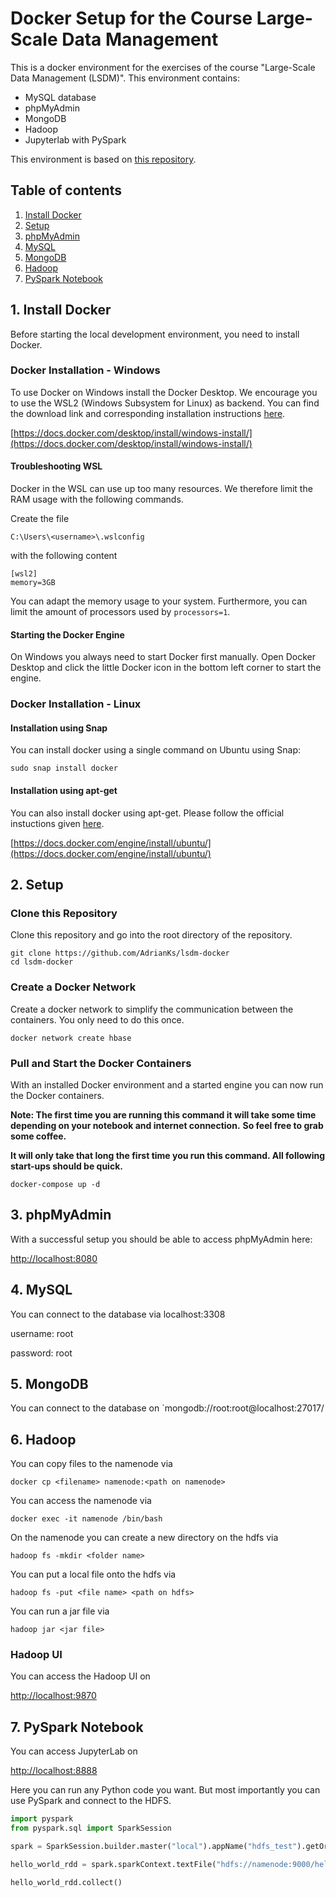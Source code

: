 # Docker Setup for the Course Large-Scale Data Management 
This is a docker environment for the exercises of the course "Large-Scale Data Management (LSDM)".
This environment contains:
- MySQL database
- phpMyAdmin
- MongoDB
- Hadoop
- Jupyterlab with PySpark

This environment is based on [this repository](https://github.com/big-data-europe/docker-hadoop).

## Table of contents

1. [Install Docker](#1-install-docker)
2. [Setup](#2-setup)
3. [phpMyAdmin](#3-phpmyadmin)
4. [MySQL](#4-mysql)
5. [MongoDB](#5-mongodb)
6. [Hadoop](#6-hadoop)
7. [PySpark Notebook](#7-pyspark-notebook)

## 1. Install Docker
Before starting the local development environment, you need to install Docker.

### Docker Installation - Windows
To use Docker on Windows install the Docker Desktop.
We encourage you to use the WSL2 (Windows Subsystem for Linux) as backend.
You can find the download link and corresponding installation instructions [here](https://docs.docker.com/desktop/install/windows-install/).

[https://docs.docker.com/desktop/install/windows-install/](https://docs.docker.com/desktop/install/windows-install/)


#### Troubleshooting WSL
Docker in the WSL can use up too many resources. We therefore limit the RAM usage with the following commands.

Create the file

```
C:\Users\<username>\.wslconfig
```

with the following content

```
[wsl2]
memory=3GB
```

You can adapt the memory usage to your system. 
Furthermore, you can limit the amount of processors used by `processors=1`.


#### Starting the Docker Engine
On Windows you always need to start Docker first manually.
Open Docker Desktop and click the little Docker icon in the bottom left corner to start the engine.



### Docker Installation - Linux
#### Installation using Snap
You can install docker using a single command on Ubuntu using Snap:

```
sudo snap install docker
```

#### Installation using apt-get
You can also install docker using apt-get. Please follow the official instuctions given [here](https://docs.docker.com/engine/install/ubuntu/).

[https://docs.docker.com/engine/install/ubuntu/](https://docs.docker.com/engine/install/ubuntu/)


## 2. Setup
### Clone this Repository
Clone this repository and go into the root directory of the repository.

```
git clone https://github.com/AdrianKs/lsdm-docker
cd lsdm-docker
```



### Create a Docker Network
Create a docker network to simplify the communication between the containers. You only need to do this once.
```
docker network create hbase
```


### Pull and Start the Docker Containers
With an installed Docker environment and a started engine you can now run the Docker containers.

**Note: The first time you are running this command it will take some time depending on your notebook and internet connection.**
**So feel free to grab some coffee.**

**It will only take that long the first time you run this command. All following start-ups should be quick.**

```
docker-compose up -d
```


## 3. phpMyAdmin
With a successful setup you should be able to access phpMyAdmin here:

[http://localhost:8080](http://localhost:8080)

## 4. MySQL
You can connect to the database via localhost:3308

username: root

password: root

## 5. MongoDB
You can connect to the database on `mongodb://root:root@localhost:27017/

## 6. Hadoop
You can copy files to the namenode via
```
docker cp <filename> namenode:<path on namenode>
```

You can access the namenode via
```
docker exec -it namenode /bin/bash
```

On the namenode you can create a new directory on the hdfs via
```
hadoop fs -mkdir <folder name>
```

You can put a local file onto the hdfs via
```
hadoop fs -put <file name> <path on hdfs>
```

You can run a jar file via 

```
hadoop jar <jar file>
```


### Hadoop UI
You can access the Hadoop UI on

[http://localhost:9870](http://localhost:9870)


## 7. PySpark Notebook
You can access JupyterLab on

[http://localhost:8888](http://localhost:8888)

Here you can run any Python code you want.
But most importantly you can use PySpark and connect to the HDFS.


```python
import pyspark
from pyspark.sql import SparkSession

spark = SparkSession.builder.master("local").appName("hdfs_test").getOrCreate()

hello_world_rdd = spark.sparkContext.textFile("hdfs://namenode:9000/helloWorld/hello.txt")

hello_world_rdd.collect()
```
